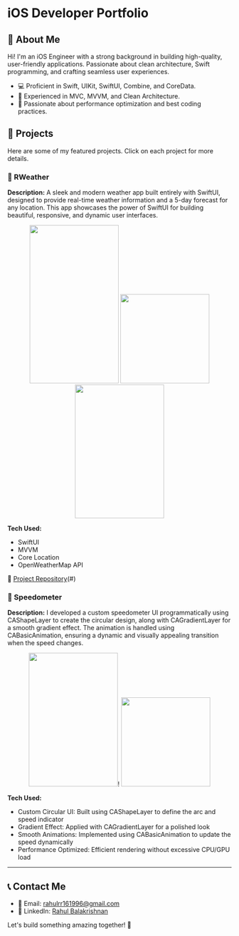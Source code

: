 # iOS Developer Portfolio

## 👋 About Me
Hi! I'm an iOS Engineer with a strong background in building high-quality, user-friendly applications. Passionate about clean architecture, Swift programming, and crafting seamless user experiences.

- 💻 Proficient in Swift, UIKit, SwiftUI, Combine, and CoreData.
- 🔹 Experienced in MVC, MVVM, and Clean Architecture.
- 🚀 Passionate about performance optimization and best coding practices.

## 📂 Projects
Here are some of my featured projects. Click on each project for more details.
### 📱 RWeather
**Description:** A sleek and modern weather app built entirely with SwiftUI, designed to provide real-time weather information and a 5-day forecast for any location. This app showcases the power of SwiftUI for building beautiful, responsive, and dynamic user interfaces.

<p align="center">
<img src="https://github.com/user-attachments/assets/ad690f1e-94fb-4b5e-a824-d9e8cb4be17e", width="200", height="355"/>
<img src="https://github.com/user-attachments/assets/d25e8a4d-07e4-4629-a9a2-301871d4f461", width="200",height="300" />
<img src="https://github.com/user-attachments/assets/71755b59-174c-45f6-a3e8-405615721ad5", width="200", height="300"/>
</p>

**Tech Used:**
- SwiftUI
- MVVM
- Core Location
- OpenWeatherMap API

🔗 [Project Repository](https://github.com/RahulRR16/RWeather)(#)

### 📱 Speedometer
**Description:** I developed a custom speedometer UI programmatically using CAShapeLayer to create the circular design, along with CAGradientLayer for a smooth gradient effect. The animation is handled using CABasicAnimation, ensuring a dynamic and visually appealing transition when the speed changes.

<p align="center">
<img src="https://github.com/user-attachments/assets/2c07825f-3c20-463b-9ff4-966d11394eca", width="200", height="300"/>!
<img src="https://github.com/user-attachments/assets/4431af65-557f-47be-824a-2d1f410c182d", width="200",height="300" />
</p>

**Tech Used:**
- Custom Circular UI: Built using CAShapeLayer to define the arc and speed indicator
- Gradient Effect: Applied with CAGradientLayer for a polished look
- Smooth Animations: Implemented using CABasicAnimation to update the speed dynamically
- Performance Optimized: Efficient rendering without excessive CPU/GPU load

---

## 📞 Contact Me
- 📧 Email: rahulrr161996@gmail.com
- 💼 LinkedIn: [Rahul Balakrishnan](http://linkedin.com/in/rahulrr16)

Let's build something amazing together! 🚀
